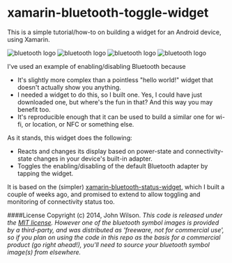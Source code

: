 xamarin-bluetooth-toggle-widget
===============================

This is a simple tutorial/how-to on building a widget for an Android device, using Xamarin. 

![bluetooth logo](https://github.com/wislon/xamarin-bluetooth-toggle-widget/blob/master/src/BluetoothToggleWidget/Resources/drawable-xhdpi/bluetooth_on.png)
![bluetooth logo](https://github.com/wislon/xamarin-bluetooth-toggle-widget/blob/master/src/BluetoothToggleWidget/Resources/drawable-xhdpi/bluetooth_connecting.png)
![bluetooth logo](https://github.com/wislon/xamarin-bluetooth-toggle-widget/blob/master/src/BluetoothToggleWidget/Resources/drawable-xhdpi/bluetooth_connected.png)
![bluetooth logo](https://github.com/wislon/xamarin-bluetooth-toggle-widget/blob/master/src/BluetoothToggleWidget/Resources/drawable-xhdpi/bluetooth_off.png)

I've used an example of enabling/disabling Bluetooth because 
* It's slightly more complex than a pointless "hello world!" widget that doesn't actually show you anything.
* I needed a widget to do this, so I built one. Yes, I could have just downloaded one, but where's the fun in that? And this way you may benefit too.
* It's reproducible enough that it can be used to build a similar one for wi-fi, or location, or NFC or something else.

As it stands, this widget does the following:

* Reacts and changes its display based on power-state and connectivity-state changes in your device's built-in adapter.
* Toggles the enabling/disabling of the default Bluetooth adapter by tapping the widget.

It is based on the (simpler) [xamarin-bluetooth-status-widget](https://github.com/wislon/xamarin-bluetooth-status-widget), which I built a couple of weeks ago, and promised to extend to allow toggling and monitoring of connectivity status too.

####License
Copyright (c) 2014, John Wilson.
_This code is released under the [MIT license](LICENSE). However one of the bluetooth symbol images is provided by a third-party, and was distributed as 'freeware, not for commercial use', so if you plan on using the code in this repo as the basis for a commercial product (go right ahead!), you'll need to source your bluetooth symbol image(s) from elsewhere._
